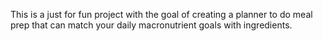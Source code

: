 This is a just for fun project with the goal of creating a planner to do meal prep
that can match your daily macronutrient goals with ingredients.

